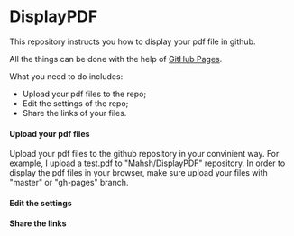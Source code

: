 # DisplayPDF

This repository instructs you how to display your pdf file in github.

All the things can be done with the help of [GitHub Pages](https://pages.github.com/).

What you need to do includes:
- Upload your pdf files to the repo;
- Edit the settings of the repo;
- Share the links of your files.

#### Upload your pdf files
Upload your pdf files to the github repository in your convinient way. For example, I upload a test.pdf to "Mahsh/DisplayPDF" repository. In order to display the pdf files in your browser, make sure upload your files with "master" or "gh-pages" branch.
#### Edit the settings

#### Share the links

